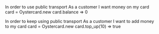
In order to use public transport
As a customer
I want money on my card
card = Oystercard.new
card.balance => 0

In order to keep using public transport
As a customer
I want to add money to my card
card = Oystercard.new
card.top_up(10) => true


